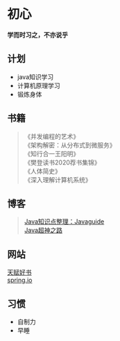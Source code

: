 # 初心
**学而时习之，不亦说乎**

## 计划
+ java知识学习
+ 计算机原理学习
+ 锻炼身体

## 书籍
>《并发编程的艺术》<br>
《架构解密：从分布式到微服务》<br>
《知行合一王阳明》<br>
《樊登读书2020荐书集锦》<br>
《人体简史》<br>
《深入理解计算机系统》<br>

## 博客
> [Java知识点整理：Javaguide](https://snailclimb.gitee.io/javaguide)<br>
[Java超神之路](https://hollischuang.gitee.io/tobetopjavaer/#/menu)<br>

## 网站
[天赋好书](https://www.cntofu.com/)<br>
[spring.io](https://spring.io/)<br>

## 习惯
+ 自制力
+ 早睡

